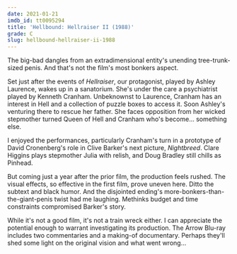 ```yaml
---
date: 2021-01-21
imdb_id: tt0095294
title: 'Hellbound: Hellraiser II (1988)'
grade: C
slug: hellbound-hellraiser-ii-1988
---
```


The big-bad dangles from an extradimensional entity's unending tree-trunk-sized penis. And that's not the film's most bonkers aspect.

<!-- end -->

Set just after the events of <span data-imdb-id="tt0093177">_Hellraiser_</span>, our protagonist, played by Ashley Laurence, wakes up in a sanatorium. She's under the care a psychiatrist played by Kenneth Cranham. Unbeknownst to Laurence, Cranham has an interest in Hell and a collection of puzzle boxes to access it. Soon Ashley's venturing there to rescue her father. She faces opposition from her wicked stepmother turned Queen of Hell and Cranham who's become... something else.

I enjoyed the performances, particularly Cranham's turn in a prototype of David Cronenberg's role in Clive Barker's next picture, <span data-imdb-id="tt0100260">_Nightbreed_</span>. Clare Higgins plays stepmother Julia with relish, and Doug Bradley still chills as Pinhead.

But coming just a year after the prior film, the production feels rushed. The visual effects, so effective in the first film, prove uneven here. Ditto the subtext and black humor. And the disjointed ending's more-bonkers-than-the-giant-penis twist had me laughing. Methinks budget and time constraints compromised Barker's story.

While it's not a good film, it's not a train wreck either. I can appreciate the potential enough to warrant investigating its production. The Arrow Blu-ray includes two commentaries and a making-of documentary. Perhaps they'll shed some light on the original vision and what went wrong...